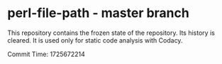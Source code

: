 # perl-file-path - master branch

This repository contains the frozen state of the repository.
Its history is cleared. It is used only for static code
analysis with Codacy.

Commit Time: 1725672214